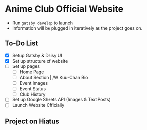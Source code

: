 # Anime Club Official Website

- Run ```gatsby develop``` to launch
- Information will be plugged in iteratively as the project goes on.

## To-Do List

- [x] Setup Gatsby & Daisy UI
- [x] Set up structure of website 
- [ ] Set up pages 
  - [ ] Home Page
  - [ ] About Section | /W Kuu-Chan Bio
  - [ ] Event Images 
  - [ ] Event Status 
  - [ ] Club History
- [ ] Set up Google Sheets API (Images & Text Posts)
- [ ] Launch Website Officially

## Project on Hiatus
